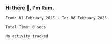 ### Hi there 👋, I'm Ram.

<!--START_SECTION:waka-->

```txt
From: 01 February 2025 - To: 08 February 2025

Total Time: 0 secs

No activity tracked
```

<!--END_SECTION:waka-->
